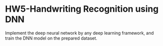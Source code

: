 # HW5-Handwriting Recognition using DNN
Implement the deep neural network by any deep
learning framework, and train the DNN model on the
prepared dataset.
